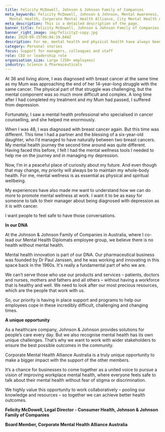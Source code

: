 ```yaml
---
title: Felicity McDowell, Johnson & Johnson Family of Companies
meta_keywords: Felicity McDowell, Johnson & Johnson, Mental Awareness, CMHAA,
  Mental Health, Corporate Mental Health Alliance, City Mental Health Alliance
meta_description: This is a detailed description of the page.
banner_title: Felicity McDowell, Johnson & Johnson Family of Companies
banner_right_image: img/felicity2-copy.jpg
date: 2020-09-15T06:04:19.844Z
description: For me, mental health and physical health have always been connected.
category: Personal stories
focus: Support for managers, colleagues and staff
role: CEO or leadership role
organisation_size: Large (250+ employees)
industry: Science & Pharmaceuticals
---
```

At 36 and living alone, I was diagnosed with breast cancer at the same time as my Mum was approaching the end of her 14-year-long struggle with the same cancer. The physical part of that struggle was challenging, but the mental component was so much more difficult and complex. A long time after I had completed my treatment and my Mum had passed, I suffered from depression.

Fortunately, I saw a mental health professional who specialised in cancer counselling, and she helped me enormously.

When I was 48, I was diagnosed with breast cancer again. But this time was different. This time I had a partner and the blessing of a six-year-old daughter, who I’d managed to have naturally between two breast cancers. My mental health journey the second time around was quite different. Having faced this before, I felt I had the mental wellness tools I needed to help me on the journey and in managing my depression.

Now, I’m in a peaceful place of curiosity about my future. And even though that may change, my priority will always be to maintain my whole-body health. For me, mental wellness is as essential as physical and spiritual wellbeing.

My experiences have also made me want to understand how we can do more to promote mental wellness at work. I want it to be as easy for someone to talk to their manager about being diagnosed with depression as it is with cancer.

I want people to feel safe to have those conversations.

**In our DNA**

At the Johnson & Johnson Family of Companies in Australia, where I co-lead our Mental Health Diplomats employee group, we believe there is no health without mental health.

Mental health innovation is part of our DNA. Our pharmaceutical business was founded by Dr Paul Janssen, and he was working and innovating in this space back in the 1960s. It's really a fundamental part of who we are.

We can’t serve those who use our products and services – patients, doctors and nurses, mothers and fathers and all others – without having a workforce that is healthy and well. We need to look after our most precious resources, which are the people that work with us.

So, our priority is having in place support and programs to help our employees cope in these incredibly difficult, challenging and changing times.

**A unique opportunity**

As a healthcare company, Johnson & Johnson provides solutions for people’s care every day. But we also recognise mental health has its own unique challenges. That’s why we want to work with wider stakeholders to ensure the best possible outcomes in the community.

Corporate Mental Health Alliance Australia is a truly unique opportunity to make a bigger impact with the support of the other members.

It’s a chance for businesses to come together as a united voice to pursue a vision of improving workplace mental health, where everyone feels safe to talk about their mental health without fear of stigma or discrimination.

We highly value this opportunity to work collaboratively – pooling our knowledge and resources – so together we can achieve better health outcomes.

**Felicity McDowell, Legal Director - Consumer Health, Johnson & Johnson Family of Companies**

**Board Member, Corporate Mental Health Alliance Australia**